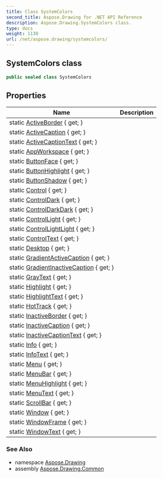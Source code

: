 ```yaml
---
title: Class SystemColors
second_title: Aspose.Drawing for .NET API Reference
description: Aspose.Drawing.SystemColors class. 
type: docs
weight: 1130
url: /net/aspose.drawing/systemcolors/
---
```

## SystemColors class

```csharp
public sealed class SystemColors
```

## Properties

| Name | Description |
| --- | --- |
| static [ActiveBorder](../../aspose.drawing/systemcolors/activeborder/) { get; } |  |
| static [ActiveCaption](../../aspose.drawing/systemcolors/activecaption/) { get; } |  |
| static [ActiveCaptionText](../../aspose.drawing/systemcolors/activecaptiontext/) { get; } |  |
| static [AppWorkspace](../../aspose.drawing/systemcolors/appworkspace/) { get; } |  |
| static [ButtonFace](../../aspose.drawing/systemcolors/buttonface/) { get; } |  |
| static [ButtonHighlight](../../aspose.drawing/systemcolors/buttonhighlight/) { get; } |  |
| static [ButtonShadow](../../aspose.drawing/systemcolors/buttonshadow/) { get; } |  |
| static [Control](../../aspose.drawing/systemcolors/control/) { get; } |  |
| static [ControlDark](../../aspose.drawing/systemcolors/controldark/) { get; } |  |
| static [ControlDarkDark](../../aspose.drawing/systemcolors/controldarkdark/) { get; } |  |
| static [ControlLight](../../aspose.drawing/systemcolors/controllight/) { get; } |  |
| static [ControlLightLight](../../aspose.drawing/systemcolors/controllightlight/) { get; } |  |
| static [ControlText](../../aspose.drawing/systemcolors/controltext/) { get; } |  |
| static [Desktop](../../aspose.drawing/systemcolors/desktop/) { get; } |  |
| static [GradientActiveCaption](../../aspose.drawing/systemcolors/gradientactivecaption/) { get; } |  |
| static [GradientInactiveCaption](../../aspose.drawing/systemcolors/gradientinactivecaption/) { get; } |  |
| static [GrayText](../../aspose.drawing/systemcolors/graytext/) { get; } |  |
| static [Highlight](../../aspose.drawing/systemcolors/highlight/) { get; } |  |
| static [HighlightText](../../aspose.drawing/systemcolors/highlighttext/) { get; } |  |
| static [HotTrack](../../aspose.drawing/systemcolors/hottrack/) { get; } |  |
| static [InactiveBorder](../../aspose.drawing/systemcolors/inactiveborder/) { get; } |  |
| static [InactiveCaption](../../aspose.drawing/systemcolors/inactivecaption/) { get; } |  |
| static [InactiveCaptionText](../../aspose.drawing/systemcolors/inactivecaptiontext/) { get; } |  |
| static [Info](../../aspose.drawing/systemcolors/info/) { get; } |  |
| static [InfoText](../../aspose.drawing/systemcolors/infotext/) { get; } |  |
| static [Menu](../../aspose.drawing/systemcolors/menu/) { get; } |  |
| static [MenuBar](../../aspose.drawing/systemcolors/menubar/) { get; } |  |
| static [MenuHighlight](../../aspose.drawing/systemcolors/menuhighlight/) { get; } |  |
| static [MenuText](../../aspose.drawing/systemcolors/menutext/) { get; } |  |
| static [ScrollBar](../../aspose.drawing/systemcolors/scrollbar/) { get; } |  |
| static [Window](../../aspose.drawing/systemcolors/window/) { get; } |  |
| static [WindowFrame](../../aspose.drawing/systemcolors/windowframe/) { get; } |  |
| static [WindowText](../../aspose.drawing/systemcolors/windowtext/) { get; } |  |

### See Also

* namespace [Aspose.Drawing](../../aspose.drawing/)
* assembly [Aspose.Drawing.Common](../../)


